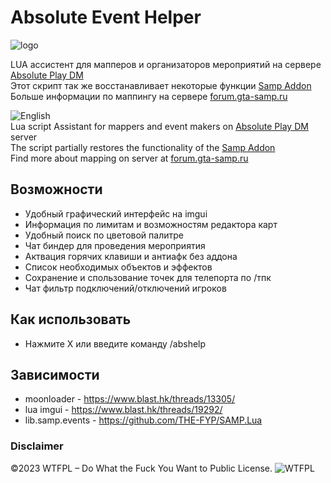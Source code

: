 # Absolute Event Helper

![logo](https://i.imgur.com/ZBGCORg.png)

LUA ассистент для мапперов и организаторов мероприятий на сервере [Absolute Play DM](https://sa-mp.ru/)  
Этот скрипт так же восстанавливает некоторые функции [Samp Addon](https://sa-mp.ru/sampaddon)  
Больше информации по маппингу на сервере [forum.gta-samp.ru](https://forum.gta-samp.ru/index.php?/topic/1016832-%D0%BC%D0%B8%D1%80%D1%8B-%D0%BE%D0%BF%D0%B8%D1%81%D0%B0%D0%BD%D0%B8%D0%B5-%D1%80%D0%B0%D0%B1%D0%BE%D1%82%D1%8B-%D1%80%D0%B5%D0%B4%D0%B0%D0%BA%D1%82%D0%BE%D1%80%D0%B0-%D0%BA%D0%B0%D1%80%D1%82/)  

![English](https://cdn2.iconfinder.com/data/icons/flags/flags/48/united-kingdom-great-britain.png)  
Lua script Assistant for mappers and event makers on [Absolute Play DM](https://sa-mp.ru/) server  
The script partially restores the functionality of the [Samp Addon](https://sa-mp.ru/sampaddon)  
Find more about mapping on server at [forum.gta-samp.ru](https://forum.gta-samp.ru/index.php?/topic/1016832-%D0%BC%D0%B8%D1%80%D1%8B-%D0%BE%D0%BF%D0%B8%D1%81%D0%B0%D0%BD%D0%B8%D0%B5-%D1%80%D0%B0%D0%B1%D0%BE%D1%82%D1%8B-%D1%80%D0%B5%D0%B4%D0%B0%D0%BA%D1%82%D0%BE%D1%80%D0%B0-%D0%BA%D0%B0%D1%80%D1%82/)  

## Возможности
- Удобный графический интерфейс на imgui
- Информация по лимитам и возможностям редактора карт
- Удобный поиск по цветовой палитре
- Чат биндер для проведения мероприятия
- Актвация горячих клавиши и антиафк без аддона
- Список необходимых объектов и эффектов 
- Сохранение и спользование точек для телепорта по /тпк
- Чат фильтр подключений/отключений игроков

## Как использовать
* Нажмите X или введите команду /abshelp

## Зависимости
* moonloader - https://www.blast.hk/threads/13305/
* lua imgui - https://www.blast.hk/threads/19292/
* lib.samp.events - https://github.com/THE-FYP/SAMP.Lua

### Disclaimer
©2023 WTFPL – Do What the Fuck You Want to Public License.
![WTFPL](http://www.wtfpl.net/wp-content/uploads/2012/12/wtfpl-badge-4.png)